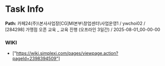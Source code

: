 # Task Info

**Path:** 카페24(주)\본사사업장\[CG]MI본부\창업센터\사업운영1 / ywchoi02 / [284298] 가맹점 오픈 교육 _ 교육 진행 (오프라인 3일간) / 2025-08-01_00-00-00

### WIKI
- ["https://wiki.simplexi.com/pages/viewpage.action?pageId=2398394509"]

